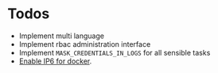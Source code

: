 # Todos
- Implement multi language
- Implement rbac administration interface
- Implement ``MASK_CREDENTIALS_IN_LOGS`` for all sensible tasks
- [Enable IP6 for docker](https://chatgpt.com/share/68a0acb8-db20-800f-9d2c-b34e38b5cdee). 